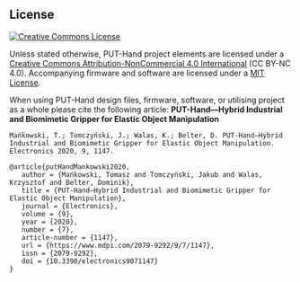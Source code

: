## License

<a rel="license" href="http://creativecommons.org/licenses/by-nc/4.0/"><img alt="Creative Commons License" style="border-width:0" src="https://i.creativecommons.org/l/by-nc/4.0/88x31.png" /></a>

Unless stated otherwise, PUT-Hand project elements are licensed under a [Creative Commons Attribution-NonCommercial 4.0 International](https://creativecommons.org/licenses/by-nc/4.0/) (CC BY-NC 4.0). Accompanying firmware and software are licensed under a [MIT License](https://opensource.org/licenses/MIT).

When using PUT-Hand design files, firmware, software, or utilising project as a whole please cite the following article: **PUT-Hand—Hybrid Industrial and Biomimetic Gripper for Elastic Object Manipulation**

```plaintext
Mańkowski, T.; Tomczyński, J.; Walas, K.; Belter, D. PUT-Hand—Hybrid Industrial and Biomimetic Gripper for Elastic Object Manipulation. Electronics 2020, 9, 1147. 

@article{putHandMankowski2020,
   author = {Mańkowski, Tomasz and Tomczyński, Jakub and Walas, Krzysztof and Belter, Dominik},
   title = {PUT-Hand—Hybrid Industrial and Biomimetic Gripper for Elastic Object Manipulation},
   journal = {Electronics},
   volume = {9},
   year = {2020},
   number = {7},
   article-number = {1147},
   url = {https://www.mdpi.com/2079-9292/9/7/1147},
   issn = {2079-9292},
   doi = {10.3390/electronics9071147}
}
```
